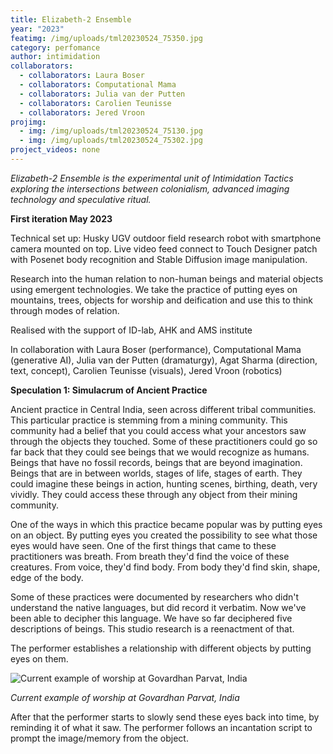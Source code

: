 ```yaml
---
title: Elizabeth-2 Ensemble
year: "2023"
featimg: /img/uploads/tml20230524_75350.jpg
category: perfomance
author: intimidation
collaborators:
  - collaborators: Laura Boser
  - collaborators: Computational Mama
  - collaborators: Julia van der Putten
  - collaborators: Carolien Teunisse
  - collaborators: Jered Vroon
projimg:
  - img: /img/uploads/tml20230524_75130.jpg
  - img: /img/uploads/tml20230524_75302.jpg
project_videos: none
---
```

*Elizabeth-2 Ensemble is the experimental unit of Intimidation Tactics exploring the intersections between colonialism, advanced imaging technology and speculative ritual.*

**First iteration May 2023**

Technical set up: Husky UGV outdoor field research robot with smartphone camera mounted on top. Live video feed connect to Touch Designer patch with Posenet body recognition and Stable Diffusion image manipulation.

Research into the human relation to non-human beings and material objects using emergent technologies. We take the practice of putting eyes on mountains, trees, objects for worship and deification and use this to think through modes of relation. 

R﻿ealised with the support of ID-lab, AHK and AMS institute 

In collaboration with Laura Boser (performance), C﻿omputational Mama (generative AI), Julia van der Putten (dramaturgy), Agat Sharma (direction, text, concept), Carolien Teunisse (visuals), Jered Vroon (robotics)

**Speculation 1: Simulacrum of Ancient Practice**

Ancient practice in Central India, seen across different tribal communities. This particular practice is stemming from a mining community. This community had a belief that you could access what your ancestors saw through the objects they touched. Some of these practitioners could go so far back that they could see beings that we would recognize as humans. Beings that have no fossil records, beings that are beyond imagination. Beings that are in between worlds, stages of life, stages of earth. They could imagine these beings in action, hunting scenes, birthing, death, very vividly. They could access these through any object from their mining community. 

One of the ways in which this practice became popular was by putting eyes on an object. By putting eyes you created the possibility to see what those eyes would have seen. One of the first things that came to these practitioners was breath. From breath they'd find the voice of these creatures. From voice, they'd find body. From body they'd find skin, shape, edge of the body. 

Some of these practices were documented by researchers who didn't understand the native languages, but did record it verbatim. Now we've been able to decipher this language. We have so far deciphered five descriptions of beings. This studio research is a reenactment of that. 

The performer establishes a relationship with different objects by putting eyes on them. 

![Current example of worship at Govardhan Parvat, India](/img/uploads/scherm­afbeelding-2023-07-14-om-19.04.53.png "Current example of worship at Govardhan Parvat, India")

*Current example of worship at Govardhan Parvat, India*

After that the performer starts to slowly send these eyes back into time, by reminding it of what it saw. The performer follows an incantation script to prompt the image/memory from the object.